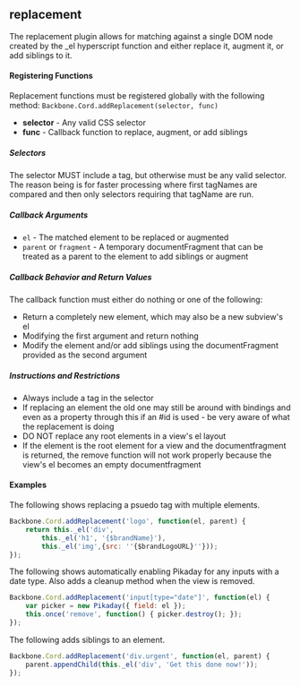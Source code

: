 replacement
-------------------------------

The replacement plugin allows for matching against a single DOM node created by the _el hyperscript function and either replace it, augment it, or add siblings to it. 

#### Registering Functions

Replacement functions must be registered globally with the following method: `Backbone.Cord.addReplacement(selector, func)`

* **selector** - Any valid CSS selector
* **func** - Callback function to replace, augment, or add siblings

##### Selectors

The selector MUST include a tag, but otherwise must be any valid selector. The reason being is for faster processing where first tagNames are compared and then only selectors requiring that tagName are run.

##### Callback Arguments

* `el` - The matched element to be replaced or augmented
* `parent` or `fragment` - A temporary documentFragment that can be treated as a parent to the element to add siblings or augment

##### Callback Behavior and Return Values

The callback function must either do nothing or one of the following:

* Return a completely new element, which may also be a new subview's el
* Modifying the first argument and return nothing
* Modify the element and/or add siblings using the documentFragment provided as the second argument

##### Instructions and Restrictions

* Always include a tag in the selector
* If replacing an element the old one may still be around with bindings and even as a property through this if an #id is used - be very aware of what the replacement is doing
* DO NOT replace any root elements in a view's el layout
* If the element is the root element for a view and the documentfragment is returned, the remove function will not work properly because the view's el becomes an empty documentfragment

#### Examples

The following shows replacing a psuedo tag with multiple elements.

```javascript
Backbone.Cord.addReplacement('logo', function(el, parent) {
	return this._el('div',
		this._el('h1', '{$brandName}'),
		this._el('img',{src: ''{$brandLogoURL}''}));
});
```

The following shows automatically enabling Pikaday for any inputs with a date type. Also adds a cleanup method when the view is removed.

```javascript
Backbone.Cord.addReplacement('input[type="date"]', function(el) {
	var picker = new Pikaday({ field: el });
	this.once('remove', function() { picker.destroy(); });
});
```

The following adds siblings to an element.

```javascript
Backbone.Cord.addReplacement('div.urgent', function(el, parent) {
	parent.appendChild(this._el('div', 'Get this done now!'));
});
```
